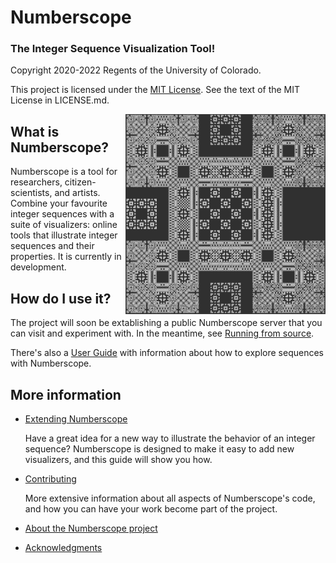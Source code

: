 # Numberscope

### **The Integer Sequence Visualization Tool!**

Copyright 2020-2022 Regents of the University of Colorado.

This project is licensed under the
[MIT License](https://opensource.org/licenses/MIT). See the text of the MIT
License in LICENSE.md.

[<img src="src/assets/img/specimens/6.png" width="320" style="float: right;" />](./src/assets/img/specimens/6.png)

## What is Numberscope?

Numberscope is a tool for researchers, citizen-scientists, and artists.
Combine your favourite integer sequences with a suite of visualizers: online
tools that illustrate integer sequences and their properties. It is currently
in development.

## How do I use it?

The project will soon be extablishing a public Numberscope server that you can
visit and experiment with. In the meantime, see
[Running from source](doc/running-from-source.md).

There's also a [User Guide](doc/user_guide.md) with information about how to
explore sequences with Numberscope.

## More information

-   [Extending Numberscope](doc/extending.md)

    Have a great idea for a new way to illustrate the behavior of an integer
    sequence? Numberscope is designed to make it easy to add new visualizers,
    and this guide will show you how.

-   [Contributing](doc/contributing.md)

    More extensive information about all aspects of Numberscope's code, and
    how you can have your work become part of the project.

-   [About the Numberscope project](doc/about.md)

-   [Acknowledgments](doc/acknowledgments.md)
